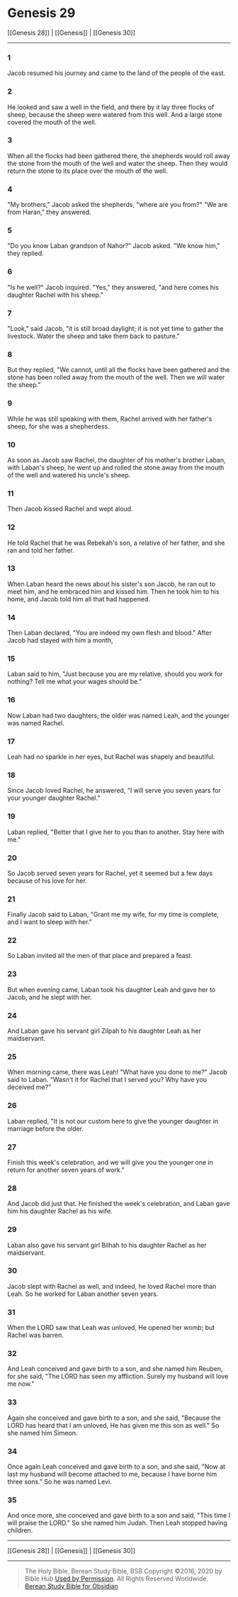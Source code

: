 # Genesis 29

[[Genesis 28]] | [[Genesis]] | [[Genesis 30]]

---

### 1
Jacob resumed his journey and came to the land of the people of the east.

### 2
He looked and saw a well in the field, and there by it lay three flocks of sheep, because the sheep were watered from this well. And a large stone covered the mouth of the well.

### 3
When all the flocks had been gathered there, the shepherds would roll away the stone from the mouth of the well and water the sheep. Then they would return the stone to its place over the mouth of the well.

### 4
"My brothers," Jacob asked the shepherds, "where are you from?" "We are from Haran," they answered.

### 5
"Do you know Laban grandson of Nahor?" Jacob asked. "We know him," they replied.

### 6
"Is he well?" Jacob inquired. "Yes," they answered, "and here comes his daughter Rachel with his sheep."

### 7
"Look," said Jacob, "it is still broad daylight; it is not yet time to gather the livestock. Water the sheep and take them back to pasture."

### 8
But they replied, "We cannot, until all the flocks have been gathered and the stone has been rolled away from the mouth of the well. Then we will water the sheep."

### 9
While he was still speaking with them, Rachel arrived with her father's sheep, for she was a shepherdess.

### 10
As soon as Jacob saw Rachel, the daughter of his mother's brother Laban, with Laban's sheep, he went up and rolled the stone away from the mouth of the well and watered his uncle's sheep.

### 11
Then Jacob kissed Rachel and wept aloud.

### 12
He told Rachel that he was Rebekah's son, a relative of her father, and she ran and told her father.

### 13
When Laban heard the news about his sister's son Jacob, he ran out to meet him, and he embraced him and kissed him. Then he took him to his home, and Jacob told him all that had happened.

### 14
Then Laban declared, "You are indeed my own flesh and blood." After Jacob had stayed with him a month,

### 15
Laban said to him, "Just because you are my relative, should you work for nothing? Tell me what your wages should be."

### 16
Now Laban had two daughters; the older was named Leah, and the younger was named Rachel.

### 17
Leah had no sparkle in her eyes, but Rachel was shapely and beautiful.

### 18
Since Jacob loved Rachel, he answered, "I will serve you seven years for your younger daughter Rachel."

### 19
Laban replied, "Better that I give her to you than to another. Stay here with me."

### 20
So Jacob served seven years for Rachel, yet it seemed but a few days because of his love for her.

### 21
Finally Jacob said to Laban, "Grant me my wife, for my time is complete, and I want to sleep with her."

### 22
So Laban invited all the men of that place and prepared a feast.

### 23
But when evening came, Laban took his daughter Leah and gave her to Jacob, and he slept with her.

### 24
And Laban gave his servant girl Zilpah to his daughter Leah as her maidservant.

### 25
When morning came, there was Leah! "What have you done to me?" Jacob said to Laban. "Wasn't it for Rachel that I served you? Why have you deceived me?"

### 26
Laban replied, "It is not our custom here to give the younger daughter in marriage before the older.

### 27
Finish this week's celebration, and we will give you the younger one in return for another seven years of work."

### 28
And Jacob did just that. He finished the week's celebration, and Laban gave him his daughter Rachel as his wife.

### 29
Laban also gave his servant girl Bilhah to his daughter Rachel as her maidservant.

### 30
Jacob slept with Rachel as well, and indeed, he loved Rachel more than Leah. So he worked for Laban another seven years.

### 31
When the LORD saw that Leah was unloved, He opened her womb; but Rachel was barren.

### 32
And Leah conceived and gave birth to a son, and she named him Reuben, for she said, "The LORD has seen my affliction. Surely my husband will love me now."

### 33
Again she conceived and gave birth to a son, and she said, "Because the LORD has heard that I am unloved, He has given me this son as well." So she named him Simeon.

### 34
Once again Leah conceived and gave birth to a son, and she said, "Now at last my husband will become attached to me, because I have borne him three sons." So he was named Levi.

### 35
And once more, she conceived and gave birth to a son and said, "This time I will praise the LORD." So she named him Judah. Then Leah stopped having children.

---

[[Genesis 28]] | [[Genesis]] | [[Genesis 30]]

---

> The Holy Bible, Berean Study Bible, BSB
> Copyright &copy;2016, 2020 by Bible Hub
> [Used by Permission](https://berean.bible/terms.htm). All Rights Reserved Worldwide.
> [Berean Study Bible for Obsidian](https://github.com/gapmiss/berean-study-bible-for-obsidian)</small>

